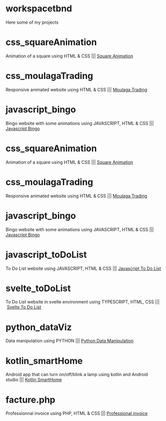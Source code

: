 # workspacetbnd

Here some of my projects

# css_squareAnimation

Animation of a square using HTML & CSS ||| [Square Animation](css_squareAnimation)

# css_moulagaTrading

Responsive animated website using HTML & CSS ||| [Moulaga Trading](css_moulagaTrading)

# javascript_bingo 

Bingo website with some animations using JAVASCRIPT, HTML & CSS ||| [Javascript Bingo](javascript_bingo)

# css_squareAnimation

Animation of a square using HTML & CSS ||| [Square Animation](css_squareAnimation)

# css_moulagaTrading

Responsive animated website using HTML & CSS ||| [Moulaga Trading](css_moulagaTrading)

# javascript_bingo 

Bingo website with some animations using JAVASCRIPT, HTML & CSS ||| [Javascript Bingo](javascript_bingo)

# javascript_toDoList

To Do List website using JAVASCRIPT, HTML & CSS ||| [Javascript To Do List](javascript_toDoList)

# svelte_toDoList

To Do List website in svelte environment using TYPESCRIPT, HTML, CSS ||| [Svelte To Do List](svelte_toDoList)

# python_dataViz

Data manipulation using PYTHON ||| [Python Data Manipulation](python_dataViz)

# kotlin_smartHome

Android app that can turn on/off/blink a lamp using kotlin and Android studio ||| [Kotlin SmartHome](kotlin_smartHome)

# facture.php

Professionnal invoice using PHP, HTML & CSS ||| [Professional invoice](facture.php)